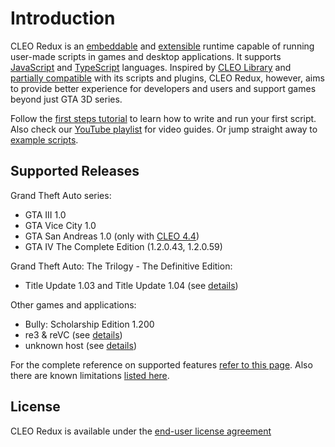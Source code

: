 # Introduction

CLEO Redux is an [embeddable](./embedding.md) and [extensible](./using-sdk.md) runtime capable of running user-made scripts in games and desktop applications. It supports [JavaScript](./javascript.md) and [TypeScript](./typescript.md) languages. Inspired by [CLEO Library](https://cleo.li/) and [partially compatible](./relation-to-cleo-library.md) with its scripts and plugins, CLEO Redux, however, aims to provide better experience for developers and users and support games beyond just GTA 3D series.

Follow the [first steps tutorial](./first-steps.md) to learn how to write and run your first script. Also check our [YouTube playlist](https://www.youtube.com/playlist?list=PLNxQuEFtVkeizoLEQiok7qzr1f0mcwfFb) for video guides. Or jump straight away to [example scripts](https://github.com/cleolibrary/CLEO-Redux/tree/master/examples).

## Supported Releases

Grand Theft Auto series:

- GTA III 1.0
- GTA Vice City 1.0
- GTA San Andreas 1.0 (only with [CLEO 4.4](https://github.com/cleolibrary/CLEO4))
- GTA IV The Complete Edition (1.2.0.43, 1.2.0.59)

Grand Theft Auto: The Trilogy - The Definitive Edition:

- Title Update 1.03 and Title Update 1.04 (see [details](./the-definitive-edition-faq.md))

Other games and applications:

- Bully: Scholarship Edition 1.200
- re3 & reVC (see [details](./troubleshooting.md#cleo-does-not-work-with-re3-or-revc))
- unknown host (see [details](./embedding.md))

For the complete reference on supported features [refer to this page](https://github.com/cleolibrary/CLEO-Redux/wiki/Feature-Support-Matrix). Also there are known limitations [listed here](unsupported.md).

## License

CLEO Redux is available under the [end-user license agreement](https://re.cleo.li/LICENSE.txt)
